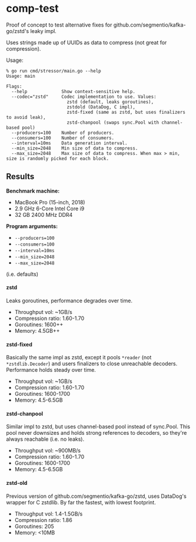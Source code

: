 comp-test
=========

Proof of concept to test alternative fixes for github.com/segmentio/kafka-go/zstd's leaky impl.

Uses strings made up of UUIDs as data to compress (not great for compression).

Usage:
```
% go run cmd/stressor/main.go --help
Usage: main

Flags:
  --help             Show context-sensitive help.
  --codec="zstd"     Codec implementation to use. Values:
                       zstd (default, leaks goroutines),
                       zstdold (DataDog, C impl),
                       zstd-fixed (same as zstd, but uses finalizers to avoid leak),
                       zstd-chanpool (swaps sync.Pool with channel-based pool)
  --producers=100    Number of producers.
  --consumers=100    Number of consumers.
  --interval=10ms    Data generation interval.
  --min_size=2048    Min size of data to compress.
  --max_size=2048    Max size of data to compress. When max > min, size is randomly picked for each block.
```

## Results

**Benchmark machine:**
- MacBook Pro (15-inch, 2018)
- 2.9 GHz 6-Core Intel Core i9
- 32 GB 2400 MHz DDR4

**Program arguments:**
* `--producers=100`
* `--consumers=100`
* `--interval=10ms`
* `--min_size=2048`
* `--max_size=2048`

(i.e. defaults)

#### zstd
Leaks goroutines, performance degrades over time.

* Throughput vol: ~1GB/s
* Compression ratio: 1.60-1.70
* Goroutines: 1600++
* Memory: 4.5GB++

#### zstd-fixed
Basically the same impl as zstd, except it pools `*reader` (not `*zstdlib.Decoder`) and users finalizers to close unreachable decoders.
Performance holds steady over time.

* Throughput vol: ~1GB/s
* Compression ratio: 1.60-1.70
* Goroutines: 1600-1700
* Memory: 4.5-6.5GB

#### zstd-chanpool
Similar impl to zstd, but uses channel-based pool instead of sync.Pool.
This pool never downsizes and holds strong references to decoders, so they're always reachable (i.e. no leaks).

* Throughput vol: ~900MB/s
* Compression ratio: 1.60-1.70
* Goroutines: 1600-1700
* Memory: 4.5-6.5GB

#### zstd-old
Previous version of github.com/segmentio/kafka-go/zstd, uses DataDog's wrapper for C zstdlib.
By far the fastest, with lowest footprint.

* Throughput vol: 1.4-1.5GB/s
* Compression ratio: 1.86
* Goroutines: 205
* Memory: <10MB
